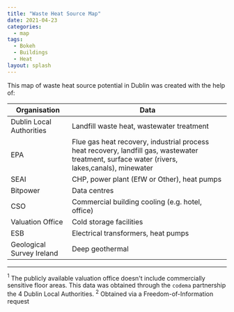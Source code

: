 ```yaml
---
title: "Waste Heat Source Map"
date: 2021-04-23
categories:
  - map
tags:
  - Bokeh
  - Buildings
  - Heat
layout: splash
---
```

This map of waste heat source potential in Dublin was created with the help of: 

| Organisation | Data |
| --- | --- |
| Dublin Local Authorities | Landfill waste heat, wastewater treatment |
| EPA | Flue gas heat recovery, industrial process heat recovery, landfill gas, wastewater treatment, surface water (rivers, lakes,canals), minewater |
| SEAI | CHP, power plant (EfW or Other), heat pumps |
| Bitpower | Data centres |
| CSO | Commercial building cooling (e.g. hotel, office) |
| Valuation Office | Cold storage facilities |
| ESB | Electrical transformers, heat pumps |
| Geological Survey Ireland | Deep geothermal |

<object width="100%" height="50" frameborder="0" type="text/html"
        data="/assets/html/waste_heat_sources.html"></object>

---

<a id="1"><sup>1</sup></a> The publicly available valuation office doesn't include commercially sensitive floor areas.  This data was obtained through the `codema` partnership the 4 Dublin Local Authorities.
<a id="2"><sup>2</sup></a> Obtained via a Freedom-of-Information request